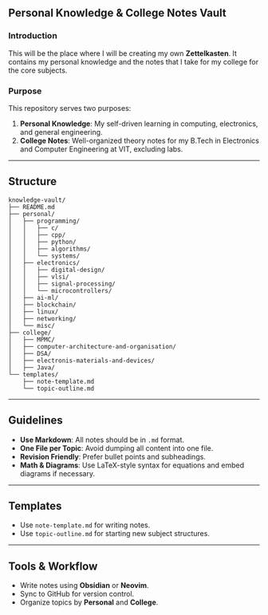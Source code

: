 ## Personal Knowledge & College Notes Vault

### Introduction

This will be the place where I will be creating my own **Zettelkasten**. It contains my personal knowledge and the notes that I take for my college for the core subjects.

### Purpose

This repository serves two purposes:

1. **Personal Knowledge**: My self-driven learning in computing, electronics, and general engineering.
2. **College Notes**: Well-organized theory notes for my B.Tech in Electronics and Computer Engineering at VIT, excluding labs.

---

## Structure

```
knowledge-vault/
├── README.md
├── personal/
│   ├── programming/
│   │   ├── c/
│   │   ├── cpp/
│   │   ├── python/
│   │   ├── algorithms/
│   │   └── systems/
│   ├── electronics/
│   │   ├── digital-design/
│   │   ├── vlsi/
│   │   ├── signal-processing/
│   │   └── microcontrollers/
│   ├── ai-ml/
│   ├── blockchain/
│   ├── linux/
│   ├── networking/
│   └── misc/
├── college/
│   ├── MPMC/
│   ├── computer-architecture-and-organisation/
│   ├── DSA/
│   ├── electronis-materials-and-devices/
│   ├── Java/
└── templates/
    ├── note-template.md
    └── topic-outline.md
```

---

## Guidelines

* **Use Markdown**: All notes should be in `.md` format.
* **One File per Topic**: Avoid dumping all content into one file.
* **Revision Friendly**: Prefer bullet points and subheadings.
* **Math & Diagrams**: Use LaTeX-style syntax for equations and embed diagrams if necessary.

---

## Templates

* Use `note-template.md` for writing notes.
* Use `topic-outline.md` for starting new subject structures.

---

## Tools & Workflow

* Write notes using **Obsidian** or **Neovim**.
* Sync to GitHub for version control.
* Organize topics by **Personal** and **College**.

